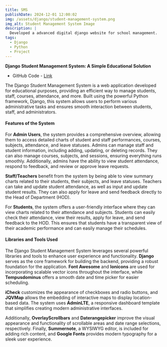 ```yaml
---
title: SMS
publishDate: 2024-12-01 12:00:02
img: /assets/django/student-management-system.png
img_alt: Student Management System Image
description: |
  Developed a advanced digital django website for school management.
tags:
  - Django
  - Python
  - Project
---
```


**Django Student Management System: A Simple Educational Solution**
- GitHub Code - <a href="https://github.com/Gopal-Khadka/django-student-management-system" target="_blank">Link</a>


The Django Student Management System is a web application developed for educational purposes, providing an efficient way to manage students, staff, courses, attendance, and more. Built using the powerful Python framework, Django, this system allows users to perform various administrative tasks and ensures smooth interaction between students, staff, and administrators.

#### Features of the System

For **Admin Users**, the system provides a comprehensive overview, allowing them to access detailed charts of student and staff performances, courses, subjects, attendance, and leave statuses. Admins can manage staff and student information, including adding, updating, or deleting records. They can also manage courses, subjects, and sessions, ensuring everything runs smoothly. Additionally, admins have the ability to view student attendance, respond to feedback, and review or approve leave requests.

**Staff/Teachers** benefit from the system by being able to view summary charts related to their students, their subjects, and leave statuses. Teachers can take and update student attendance, as well as input and update student results. They can also apply for leave and send feedback directly to the Head of Department (HOD).

For **Students**, the system offers a user-friendly interface where they can view charts related to their attendance and subjects. Students can easily check their attendance, view their results, apply for leave, and send feedback to the HOD. This ensures that students have a transparent view of their academic performance and can easily manage their schedules.

#### Libraries and Tools Used

The Django Student Management System leverages several powerful libraries and tools to enhance user experience and functionality. **Django** serves as the core framework for building the backend, providing a robust foundation for the application. **Font Awesome** and **Ionicons** are used for incorporating scalable vector icons throughout the interface, while **Tempusdominus** offers a smooth date and time picker for easier scheduling.

**iCheck** customizes the appearance of checkboxes and radio buttons, and **JQVMap** allows the embedding of interactive maps to display location-based data. The system uses **AdminLTE**, a responsive dashboard template that simplifies creating modern administrative interfaces. 

Additionally, **OverlayScrollbars** and **Daterangepicker** improve the visual appearance and functionality of scrollable areas and date range selections, respectively. Finally, **Summernote**, a WYSIWYG editor, is included for adding rich content, and **Google Fonts** provides modern typography for a sleek user experience.
